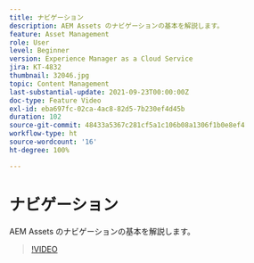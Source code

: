 ```yaml
---
title: ナビゲーション
description: AEM Assets のナビゲーションの基本を解説します。
feature: Asset Management
role: User
level: Beginner
version: Experience Manager as a Cloud Service
jira: KT-4832
thumbnail: 32046.jpg
topic: Content Management
last-substantial-update: 2021-09-23T00:00:00Z
doc-type: Feature Video
exl-id: eba697fc-02ca-4ac8-82d5-7b230ef4d45b
duration: 102
source-git-commit: 48433a5367c281cf5a1c106b08a1306f1b0e8ef4
workflow-type: ht
source-wordcount: '16'
ht-degree: 100%

---
```


# ナビゲーション

AEM Assets のナビゲーションの基本を解説します。

>[!VIDEO](https://video.tv.adobe.com/v/32046?quality=12&learn=on)
